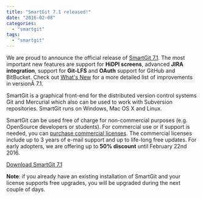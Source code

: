 ```yaml
---
title: "SmartGit 7.1 released!"
date: "2016-02-08"
categories: 
  - "smartgit"
tags: 
  - "smartgit"
---
```


We are proud to announce the official release of [SmartGit 7.1](http://www.syntevo.com/smartgit/). The most important new features are support for **HiDPI screens**, advanced **JIRA integration**, support for **Git-LFS** and **OAuth** support for GitHub and BitBucket. Check out [What's New](http://www.syntevo.com/smartgit/whatsnew) for a more detailed list of improvements in versionÂ 7.1.

SmartGit is a graphical front-end for the distributed version control systems Git and Mercurial which also can be used to work with Subversion repositories. SmartGit runs on Windows, Mac OS X and Linux.

SmartGit can be used free of charge for non-commercial purposes (e.g. OpenSource developers or students). For commercial use or if support is needed, you can [purchase commercial licenses](http://www.syntevo.com/smartgit/purchase). The commercial licenses include up to 3 years of e-mail support and up to life-long free updates. For early adopters, we are offering up to **50% discount** until February 22nd 2016.

[Download SmartGit 7.1](http://www.syntevo.com/smartgit/download)

**Note**: if you already have an existing installation of SmartGit and your license supports free upgrades, you will be upgraded during the next couple of days.
